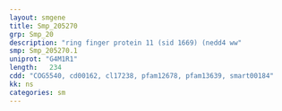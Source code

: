 ```yaml
---
layout: smgene
title: Smp_205270
grp: Smp_20
description: "ring finger protein 11 (sid 1669) (nedd4 ww"
smp: Smp_205270.1
uniprot: "G4M1R1"
length:   234
cdd: "COG5540, cd00162, cl17238, pfam12678, pfam13639, smart00184"
kk: ns
categories: sm
---
```

